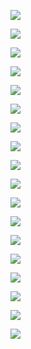 ![](MassOS-BlueDye.png)

![](MassOS-Bluw-Nordic-V1.png)

![](MassOS-Bluw-Nordic-V2.png)

![](MassOS-KhakiDye.png)

![](MassOS-LightFlashing.png)

![](MassOS-Minimal-DeepOcean.png)

![](MassOS-Minimal-Green.png)

![](MassOS-Minimal-Purple.png)

![](MassOS-Minimal-Xmas.png)

![](MassOS-MoonyDay.png)

![](MassOS-MoonyDayV2.png)

![](MassOS-MoonyDayV3.png)

![](MassOS-Neon-Tubelights-Nordic-Version.png)

![](MassOS-Neon-Tubelights.png)

![](MassOS-Nordic-V1.png)

![](MassOS-Nordic-V2.png)

![](MassOS-Nordic-V3.png)

![](MassOS-Purp.png)


